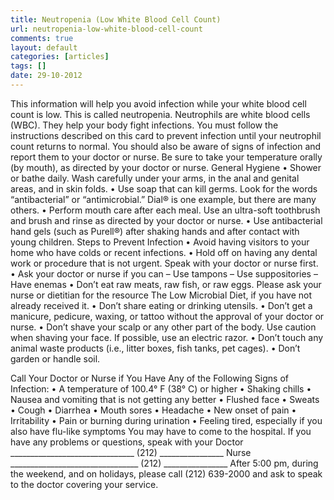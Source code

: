 ```yaml
---
title: Neutropenia (Low White Blood Cell Count)
url: neutropenia-low-white-blood-cell-count
comments: true
layout: default
categories: [articles]
tags: []
date: 29-10-2012
---
```

This information will help you avoid infection while your white blood cell count is low. This is called neutropenia.
Neutrophils are white blood cells (WBC). They help your body fight infections. You must follow the instructions described on this card to prevent infection until your neutrophil count returns to normal. You should also be aware of signs of infection and report them to your doctor or nurse. Be sure to take your temperature orally (by mouth), as directed by your doctor or nurse.
General Hygiene
• Shower or bathe daily. Wash carefully under your arms, in the anal and genital areas, and in skin folds.
• Use soap that can kill germs. Look for the words “antibacterial” or “antimicrobial.” Dial® is one example, but there are many others.
• Perform mouth care after each meal. Use an ultra-soft toothbrush and brush and rinse as directed by your doctor or nurse.
• Use antibacterial hand gels (such as Purell®) after shaking hands and after contact with young children.
Steps to Prevent Infection
• Avoid having visitors to your home who have colds or recent infections.
• Hold off on having any dental work or procedure that is not urgent. Speak with your doctor or nurse first.
• Ask your doctor or nurse if you can
– Use tampons
– Use suppositories – Have enemas
• Don’t eat raw meats, raw fish, or raw eggs. Please ask your nurse or dietitian for the resource The Low Microbial Diet, if you have not already received it.
• Don’t share eating or drinking utensils.
• Don’t get a manicure, pedicure, waxing, or tattoo without the approval of your doctor or nurse.
• Don’t shave your scalp or any other part of the body. Use caution when shaving your face. If possible, use an electric razor.
• Don’t touch any animal waste products (i.e., litter boxes, fish tanks, pet cages).
• Don’t garden or handle soil.


Call Your Doctor or Nurse if You Have Any of the Following Signs of Infection:
• A temperature of 100.4° F (38° C) or higher
• Shaking chills
• Nausea and vomiting that is not getting any better
• Flushed face
• Sweats
• Cough
• Diarrhea
• Mouth sores
• Headache
• New onset of pain
• Irritability
• Pain or burning during urination
• Feeling tired, especially if you also have flu-like symptoms
You may have to come to the hospital.
If you have any problems or questions, speak with your
Doctor _______________________________ (212) ________________
Nurse ________________________________ (212) ________________
After 5:00 pm, during the weekend, and on holidays, please call (212) 639-2000 and ask to speak to the doctor covering your service.
